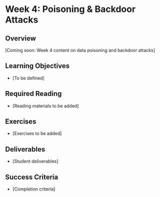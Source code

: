 # Week 4: Poisoning & Backdoor Attacks

## Overview
[Coming soon: Week 4 content on data poisoning and backdoor attacks]

## Learning Objectives
- [To be defined]

## Required Reading
- [Reading materials to be added]

## Exercises
- [Exercises to be added]

## Deliverables
- [Student deliverables]

## Success Criteria
- [Completion criteria]
